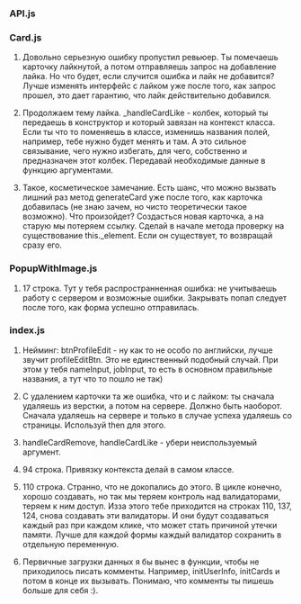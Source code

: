 ### API.js

<!-- 1. setLikeCards - не лучшее название, особенно учитывая функционал. По названию кажется, что ты можешь только поставить лайк, а тут оказалось, что ты его переключаешь. Лучше будет названить toggleCardLike.
2. В данной работе это не особо имеет значение, но на практике лучше не делать вот такие совмещения добавления/удаления в одном методе. Лучше реализовывать эту логику выше уровнем. Класс Апи должен быть низкоуровневым, отвечать только за запросы к апи и первичную обработку ответов. -->

### Card.js

1. Довольно серьезную ошибку пропустил ревьюер. Ты помечаешь карточку лайкнутой, а потом отправляешь запрос на добавление лайка. Но что будет, если случится ошибка и лайк не добавится? Лучше изменять интерфейс с лайком уже после того, как запрос прошел, это дает гарантию, что лайк действительно добавился.

2. Продолжаем тему лайка. \_handleCardLike - колбек, который ты передаешь в конструктор и который завязан на контекст класса. Если ты что то поменяешь в классе, изменишь названия полей, например, тебе нужно будет менять и там. А это сильное связывание, чего нужно избегать, для чего, собственно и предназначен этот колбек. Передавай необходимые данные в функцию аргументами.

3. Такое, косметическое замечание. Есть шанс, что можно вызвать лишний раз метод generateCard уже после того, как карточка добавилась (не знаю зачем, но чисто теоретически такое возможно). Что произойдет? Создасться новая карточка, а на старую мы потеряем ссылку. Сделай в начале метода проверку на существование this.\_element. Если он существует, то возвращай сразу его.

### PopupWithImage.js

1. 17 строка. Тут у тебя распространненная ошибка: не учитываешь работу с сервером и возможные ошибки. Закрывать попап следует после того, как форма успешно отправилась.

### index.js

1. Нейминг: btnProfileEdit - ну как то не особо по английски, лучше звучит profileEditBtn. Это не единственный подобный случай. При этом у тебя nameInput, jobInput, то есть в основном правильные названия, а тут что то пошло не так)

2. С удалением карточки та же ошибка, что и с лайком: ты сначала удаляешь из верстки, а потом на сервере. Должно быть наоборот. Сначала удаляешь на сервере и только в случае успеха удаляешь со страницы. Используй then для этого.

3. handleCardRemove, handleCardLike - убери неиспользуемый аргумент.

4. 94 строка. Привязку контекста делай в самом классе.

5. 110 строка. Странно, что не докопались до этого. В цикле конечно, хорошо создавать, но так мы теряем контроль над валидаторами, теряем к ним доступ. Изза этого тебе приходится на строках 110, 137, 124, снова создавать эти валидаторы. И они будут создаваться каждый раз при каждом клике, что может стать причиной утечки памяти. Лучше для каждой формы каждый валидатор сохранить в отдельную переменную.

6. Первичные загрузки данных я бы вынес в функции, чтобы не приходилось писать комменты. Например, initUserInfo, initCards и потом в конце их вызывать. Понимаю, что комменты ты пишешь больше для себя :).

<!-- 7. Для вывода ошибок лучше использовать console.error. -->
